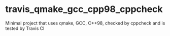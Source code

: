 # travis_qmake_gcc_cpp98_cppcheck
Minimal project that uses qmake, GCC, C++98, checked by cppcheck and is tested by Travis CI
